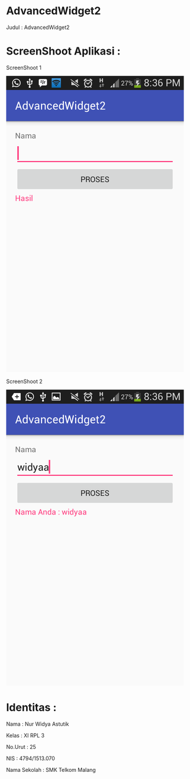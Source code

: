 # AdvancedWidget2

Judul : AdvancedWidget2
 
# ScreenShoot Aplikasi :

ScreenShoot 1

<img src ="https://github.com/nurwid28/AdvancedWidget2/blob/master/25_XIRPL3_Nur%20Widya%20Astutik_app1.png"/>

ScreenShoot 2

<img src="https://github.com/nurwid28/AdvancedWidget2/blob/master/25_XIRPL3_Nur%20Widya%20Astutik_app2.png"/>

# Identitas :

Nama : Nur Widya Astutik

Kelas : XI RPL 3

No.Urut : 25

NIS : 4794/1513.070

Nama Sekolah : SMK Telkom Malang
